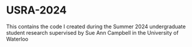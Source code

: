 # USRA-2024

This contains the code I created during the Summer 2024 undergraduate student research supervised by Sue Ann Campbell in the University of Waterloo
